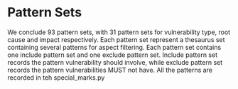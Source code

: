 # Pattern Sets

We conclude 93 pattern sets, with 31 pattern sets for vulnerability type, root cause and impact respectively.
Each pattern set represent a thesaurus set containing several patterns for aspect filtering.
Each pattern set contains one include pattern set and one exclude pattern set.
Include pattern set records the pattern vulnerability should involve, while exclude pattern set records the pattern vulnerabilities MUST not have.
All the patterns are recorded in teh special_marks.py
